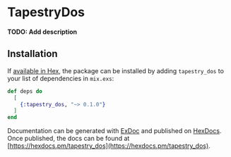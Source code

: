# TapestryDos

**TODO: Add description**

## Installation

If [available in Hex](https://hex.pm/docs/publish), the package can be installed
by adding `tapestry_dos` to your list of dependencies in `mix.exs`:

```elixir
def deps do
  [
    {:tapestry_dos, "~> 0.1.0"}
  ]
end
```

Documentation can be generated with [ExDoc](https://github.com/elixir-lang/ex_doc)
and published on [HexDocs](https://hexdocs.pm). Once published, the docs can
be found at [https://hexdocs.pm/tapestry_dos](https://hexdocs.pm/tapestry_dos).

